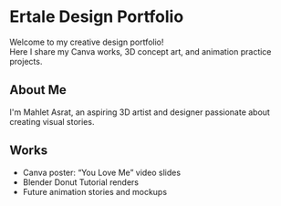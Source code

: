 # Ertale Design Portfolio

Welcome to my creative design portfolio!  
Here I share my Canva works, 3D concept art, and animation practice projects.

## About Me
I'm Mahlet Asrat, an aspiring 3D artist and designer passionate about creating visual stories.

## Works
- Canva poster: “You Love Me” video slides
- Blender Donut Tutorial renders
- Future animation stories and mockups

